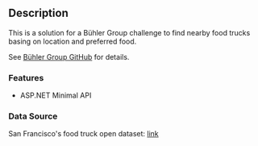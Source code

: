 ## Description

This is a solution for a Bühler Group challenge to find nearby food trucks basing on location and preferred food.

See [Bühler Group GitHub](https://github.com/buhlergroup/dev-challenge-01) for details.


### Features

* ASP.NET Minimal API


### Data Source

San Francisco's food truck open dataset: [link](https://data.sfgov.org/Economy-and-Community/Mobile-Food-Facility-Permit/rqzj-sfat/data)
